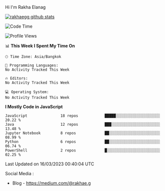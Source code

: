 Hi I'm Rakha Elanag


[![rakhaegg github stats](https://github-readme-stats.vercel.app/api?username=rakhaegg)](https://github.com/rakhaegg/rakhaegg)




<!--START_SECTION:waka-->
![Code Time](http://img.shields.io/badge/Code%20Time-1%2C200%20hrs%2010%20mins-blue)

![Profile Views](http://img.shields.io/badge/Profile%20Views-0-blue)

📊 **This Week I Spent My Time On** 

```text
🕑︎ Time Zone: Asia/Bangkok

💬 Programming Languages: 
No Activity Tracked This Week

🔥 Editors: 
No Activity Tracked This Week

💻 Operating System: 
No Activity Tracked This Week
```

**I Mostly Code in JavaScript** 

```text
JavaScript               18 repos            █████░░░░░░░░░░░░░░░░░░░░   20.22 % 
Java                     12 repos            ███░░░░░░░░░░░░░░░░░░░░░░   13.48 % 
Jupyter Notebook         8 repos             ██░░░░░░░░░░░░░░░░░░░░░░░   08.99 % 
Python                   6 repos             ██░░░░░░░░░░░░░░░░░░░░░░░   06.74 % 
PowerShell               2 repos             █░░░░░░░░░░░░░░░░░░░░░░░░   02.25 % 
```




 Last Updated on 16/03/2023 00:40:04 UTC
<!--END_SECTION:waka-->

Social Media : 
- Blog - https://medium.com/@rakhae.g

